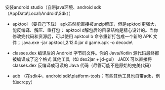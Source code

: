 安装android studio（自带java环境、android sdk（AppData\Local\Android\Sdk））


- apktool
（要自己下载）
apk虽然能直接被unzip解压，但是apktool更强大，能反编译、解压、重打包；
apktool d解包后的目录结构是精心设计的。当你修改完代码和资源后，可以使用 apktool b  命令重新打包成一个新的 APK 文件；
java.exe -jar apktool_2.12.0.jar d game.apk -o decode\

- classes.dex
编译后的 Android 字节码文件。你的 Java/Kotlin 源代码最终都被编译成了这个格式
其他工具（如 dex2jar + jd-gui） JADX 可以直接将 classes.dex 反编译成可读的 Java 代码（尽管可能不是原始的完美代码）

- adb
（在sdk中，android sdk\platform-tools；有些其他工具也自带adb，例如scrcpy）

